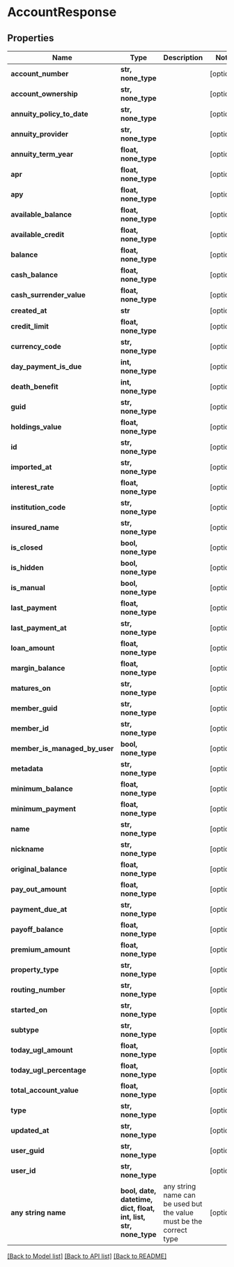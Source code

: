 # AccountResponse


## Properties
Name | Type | Description | Notes
------------ | ------------- | ------------- | -------------
**account_number** | **str, none_type** |  | [optional] 
**account_ownership** | **str, none_type** |  | [optional] 
**annuity_policy_to_date** | **str, none_type** |  | [optional] 
**annuity_provider** | **str, none_type** |  | [optional] 
**annuity_term_year** | **float, none_type** |  | [optional] 
**apr** | **float, none_type** |  | [optional] 
**apy** | **float, none_type** |  | [optional] 
**available_balance** | **float, none_type** |  | [optional] 
**available_credit** | **float, none_type** |  | [optional] 
**balance** | **float, none_type** |  | [optional] 
**cash_balance** | **float, none_type** |  | [optional] 
**cash_surrender_value** | **float, none_type** |  | [optional] 
**created_at** | **str** |  | [optional] 
**credit_limit** | **float, none_type** |  | [optional] 
**currency_code** | **str, none_type** |  | [optional] 
**day_payment_is_due** | **int, none_type** |  | [optional] 
**death_benefit** | **int, none_type** |  | [optional] 
**guid** | **str, none_type** |  | [optional] 
**holdings_value** | **float, none_type** |  | [optional] 
**id** | **str, none_type** |  | [optional] 
**imported_at** | **str, none_type** |  | [optional] 
**interest_rate** | **float, none_type** |  | [optional] 
**institution_code** | **str, none_type** |  | [optional] 
**insured_name** | **str, none_type** |  | [optional] 
**is_closed** | **bool, none_type** |  | [optional] 
**is_hidden** | **bool, none_type** |  | [optional] 
**is_manual** | **bool, none_type** |  | [optional] 
**last_payment** | **float, none_type** |  | [optional] 
**last_payment_at** | **str, none_type** |  | [optional] 
**loan_amount** | **float, none_type** |  | [optional] 
**margin_balance** | **float, none_type** |  | [optional] 
**matures_on** | **str, none_type** |  | [optional] 
**member_guid** | **str, none_type** |  | [optional] 
**member_id** | **str, none_type** |  | [optional] 
**member_is_managed_by_user** | **bool, none_type** |  | [optional] 
**metadata** | **str, none_type** |  | [optional] 
**minimum_balance** | **float, none_type** |  | [optional] 
**minimum_payment** | **float, none_type** |  | [optional] 
**name** | **str, none_type** |  | [optional] 
**nickname** | **str, none_type** |  | [optional] 
**original_balance** | **float, none_type** |  | [optional] 
**pay_out_amount** | **float, none_type** |  | [optional] 
**payment_due_at** | **str, none_type** |  | [optional] 
**payoff_balance** | **float, none_type** |  | [optional] 
**premium_amount** | **float, none_type** |  | [optional] 
**property_type** | **str, none_type** |  | [optional] 
**routing_number** | **str, none_type** |  | [optional] 
**started_on** | **str, none_type** |  | [optional] 
**subtype** | **str, none_type** |  | [optional] 
**today_ugl_amount** | **float, none_type** |  | [optional] 
**today_ugl_percentage** | **float, none_type** |  | [optional] 
**total_account_value** | **float, none_type** |  | [optional] 
**type** | **str, none_type** |  | [optional] 
**updated_at** | **str, none_type** |  | [optional] 
**user_guid** | **str, none_type** |  | [optional] 
**user_id** | **str, none_type** |  | [optional] 
**any string name** | **bool, date, datetime, dict, float, int, list, str, none_type** | any string name can be used but the value must be the correct type | [optional]

[[Back to Model list]](../README.md#documentation-for-models) [[Back to API list]](../README.md#documentation-for-api-endpoints) [[Back to README]](../README.md)


